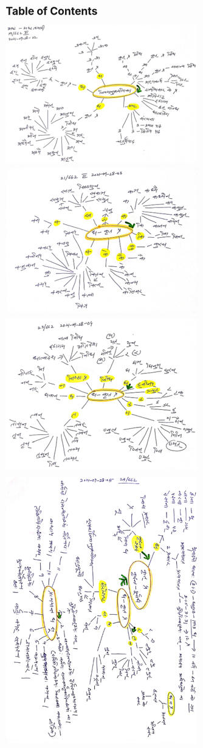 # Table of Contents

![asb3-toc-2021-09-28-02](asb3-toc-2021-09-28-02.jpg)

![asb3-toc-2021-09-28-03](asb3-toc-2021-09-28-03.jpg)

![asb3-toc-2021-09-28-04](asb3-toc-2021-09-28-04.jpg)

![asb3-toc-chap1-2021-09-28-05](asb3-toc-chap1-2021-09-28-05.jpg)

